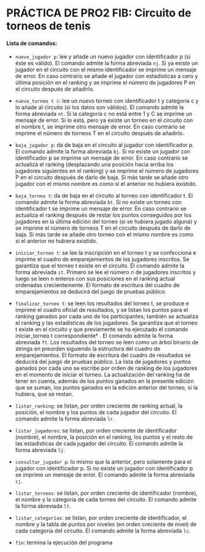 # PRÁCTICA DE PRO2 FIB: Circuito de torneos de tenis

#### Lista de comandos:

- `nuevo_jugador p`: lee y añade un nuevo jugador con identificador p (si éste es
válido). El comando admite la forma abreviada `nj`. Si ya existe un jugador en el
circuito con el mismo identificador se imprime un mensaje de error. En caso contrario se añade el jugador con estadísticas a cero y última posición en el ranking y
se imprime el número de jugadores P en el circuito después de añadirlo.

- `nuevo_torneo t c`: lee un nuevo torneo con identificador t y categoría c y lo
añade al circuito (si los datos son válidos). El comando admite la forma abreviada
`nt`. Si la categoría c no está entre 1 y C se imprime un mensaje de error. Si lo está,
pero ya existe un torneo en el circuito con el nombre t, se imprime otro mensaje de
error. En caso contrario se imprime el número de torneos T en el circuito después
de añadirlo.

- `baja_jugador p`: da de baja en el circuito al jugador con identificador p. El comando admite la forma abreviada `bj`. Si no existe un jugador con identificador
p se imprime un mensaje de error. En caso contrario se actualiza el ranking (desplazando una posición hacia arriba los jugadores siguientes en el ranking) y se
imprime el número de jugadores P en el circuito después de darlo de baja. Si más
tarde se añade otro jugador con el mismo nombre es como si el anterior no hubiera
existido.

- `baja_torneo t`: da de baja en el circuito al torneo con identificador t. El comando
admite la forma abreviada `bt`. Si no existe un torneo con identificador t se imprime
un mensaje de error. En caso contrario se actualiza el ranking después de restar los
puntos conseguidos por los jugadores en la última edición del torneo (si se hubiera
jugado alguna) y se imprime el número de torneos T en el circuito después de
darlo de baja. Si más tarde se añade otro torneo con el mismo nombre es como si
el anterior no hubiera existido.

- `iniciar_torneo t`: se lee la inscripción en el torneo t y se confecciona e imprime
el cuadro de emparejamientos de los jugadores inscritos. Se garantiza que el torneo
t existe en el circuito. El comando admite la forma abreviada `it`. Primero se lee el
número n de jugadores inscritos y luego se leen n enteros con sus posiciones en
el ranking actual ordenadas crecientemente. El formato de escritura del cuadro de
emparejamientos se deducirá del juego de pruebas público.

- `finalizar_torneo t`: se leen los resultados del torneo t, se produce e imprime
el cuadro oficial de resultados, y se listan los puntos para el ranking ganados por
cada uno de los participantes; también se actualiza el ranking y las estadísticas de
los jugadores. Se garantiza que el torneo t existe en el circuito y que previamente
se ha ejecutado el comando iniciar_torneo t correspondiente†
. El comando
admite la forma abreviada `ft`. Los resultados del torneo se leen como un árbol
binario de strings en preorden siguiendo la estructura del cuadro de emparejamientos. El formato de escritura del cuadro de resultados se deducirá del juego de
pruebas público. La lista de jugadores y puntos ganados por cada uno se escribe
por orden de ranking de los jugadores en el momento de iniciar el torneo. La actualización del ranking ha de tener en cuenta, además de los puntos ganados en
la presente edición que se suman, los puntos ganados en la edición anterior del
torneo, si la hubiera, que se restan.

- `listar_ranking`: se listan, por orden creciente de ranking actual, la posición, el
nombre y los puntos de cada jugador del circuito. El comando admite la forma
abreviada `lr`.

- `listar_jugadores`: se listan, por orden creciente de identificador (nombre), el
nombre, la posición en el ranking, los puntos y el resto de las estadísticas de cada
jugador del circuito. El comando admite la forma abreviada `lj`.

- `consultar_jugador p`: lo mismo que la anterior, pero solamente para el jugador con identificador p. Si no existe un jugador con identificador p se imprime un
mensaje de error. El comando admite la forma abreviada `cj`.

- `listar_torneos`: se listan, por orden creciente de identificador (nombre), el
nombre y la categoría de cada torneo del circuito. El comando admite la forma
abreviada `lt`.

- `listar_categorías`: se listan, por orden creciente de identificador, el nombre y
la tabla de puntos por niveles (en orden creciente de nivel) de cada categoría del
circuito. El comando admite la forma abreviada `lc`.

- `fin`: termina la ejecución del programa
